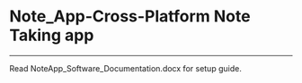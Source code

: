 # Note_App-Cross-Platform Note Taking app
--------------------------------------
Read NoteApp_Software_Documentation.docx for setup guide.

